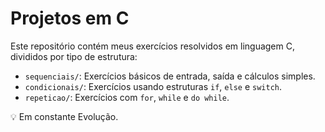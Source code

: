 # Projetos em C

Este repositório contém meus exercícios resolvidos em linguagem C, divididos por tipo de estrutura:

- `sequenciais/`: Exercícios básicos de entrada, saída e cálculos simples.
- `condicionais/`: Exercícios usando estruturas `if`, `else` e `switch`.
- `repeticao/`: Exercícios com `for`, `while` e `do while`.

💡 Em constante Evolução.
